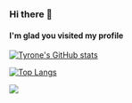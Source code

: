 ### Hi there 👋
#### I'm glad you visited my profile

[![Tyrone's GitHub stats](https://github-readme-stats.vercel.app/api?username=totzk9&count_private=true&show_icons=true&theme=dracula)](https://github.com/anuraghazra/github-readme-stats)

[![Top Langs](https://github-readme-stats.vercel.app/api/top-langs/?username=totzk9)](https://github.com/anuraghazra/github-readme-stats)

![](https://komarev.com/ghpvc/?username=totzk9&color=blueviolet)
